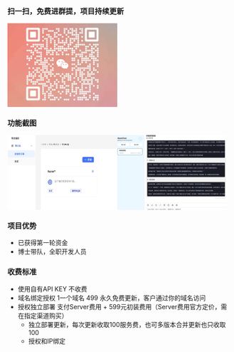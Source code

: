 ### 扫一扫，免费进群提，项目持续更新

<div style="display: flex;flex-direction: row">
    <img src="./wx.jpg" width="49%">
</div>

### 功能截图
<div style="display: flex;flex-direction: row">
    <img src="./1713170533555.jpg" width="49%">
    <img src="./1713170761198.jpg" width="49%">
</div>

### 项目优势
- 已获得第一轮资金
- 博士带队，全职开发人员

### 收费标准
- 使用自有API KEY 不收费
- 域名绑定授权 1一个域名 499 永久免费更新，客户通过你的域名访问
- 授权独立部署 支付Server费用 + 599元初装费用（Server费用官方定价，需在指定渠道购买）
    - 独立部署更新，每次更新收取100服务费，也可多版本合并更新也只收取100
    - 授权和IP绑定
